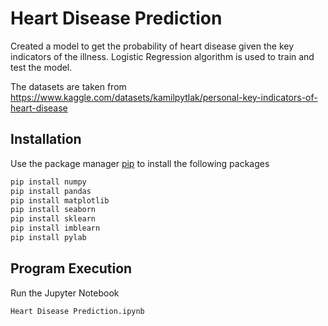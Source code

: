 # Heart Disease Prediction

Created a model to get the probability of heart disease given the key indicators of the illness. Logistic Regression algorithm is used to train and test the model.

The datasets are taken from https://www.kaggle.com/datasets/kamilpytlak/personal-key-indicators-of-heart-disease

## Installation

Use the package manager [pip](https://pip.pypa.io/en/stable/) to install the following packages
```bash
pip install numpy
pip install pandas
pip install matplotlib
pip install seaborn
pip install sklearn
pip install imblearn
pip install pylab
```

## Program Execution
Run the Jupyter Notebook
```bash
Heart Disease Prediction.ipynb
```
